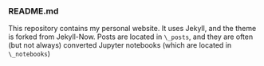 ### README.md
 
 
This repository contains my personal website. It uses Jekyll, and the theme is forked from Jekyll-Now. Posts are located in `\_posts`, and they are often (but not always) converted Jupyter notebooks (which are located in `\_notebooks`)
